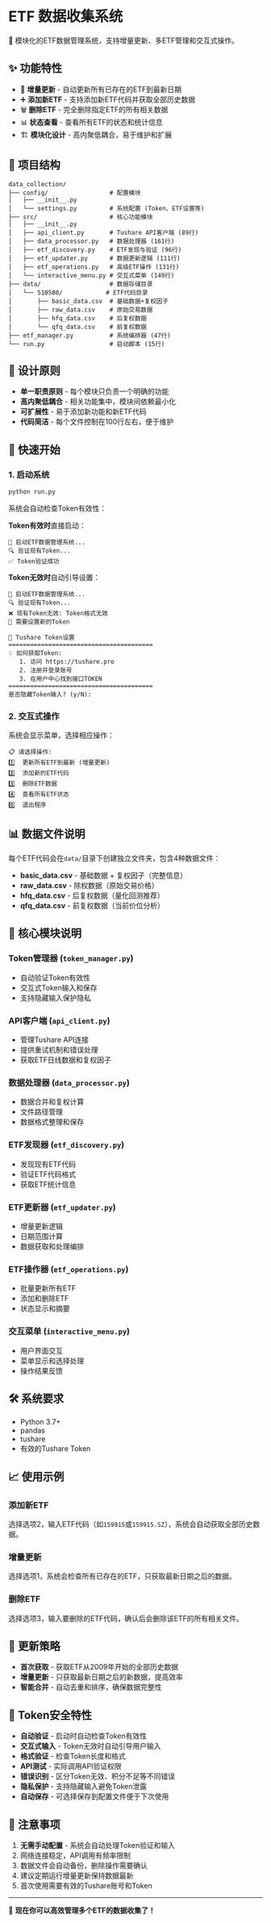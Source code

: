 # ETF 数据收集系统

🚀 模块化的ETF数据管理系统，支持增量更新、多ETF管理和交互式操作。

## ✨ 功能特性

- 🔄 **增量更新** - 自动更新所有已存在的ETF到最新日期
- ➕ **添加新ETF** - 支持添加新ETF代码并获取全部历史数据  
- 🗑️ **删除ETF** - 完全删除指定ETF的所有相关数据
- 📊 **状态查看** - 查看所有ETF的状态和统计信息
- 🏗️ **模块化设计** - 高内聚低耦合，易于维护和扩展

## 📁 项目结构

```
data_collection/
├── config/                 # 配置模块
│   ├── __init__.py
│   └── settings.py         # 系统配置 (Token、ETF设置等)
├── src/                    # 核心功能模块
│   ├── __init__.py
│   ├── api_client.py       # Tushare API客户端 (89行)
│   ├── data_processor.py   # 数据处理器 (161行)
│   ├── etf_discovery.py    # ETF发现与验证 (96行)
│   ├── etf_updater.py      # 数据更新逻辑 (111行)
│   ├── etf_operations.py   # 高级ETF操作 (131行)
│   └── interactive_menu.py # 交互式菜单 (149行)
├── data/                   # 数据存储目录
│   └── 510580/            # ETF代码目录
│       ├── basic_data.csv  # 基础数据+复权因子
│       ├── raw_data.csv    # 原始交易数据
│       ├── hfq_data.csv    # 后复权数据
│       └── qfq_data.csv    # 前复权数据
├── etf_manager.py          # 系统编排器 (47行)
└── run.py                  # 启动脚本 (15行)
```

## 🎯 设计原则

- **单一职责原则** - 每个模块只负责一个明确的功能
- **高内聚低耦合** - 相关功能集中，模块间依赖最小化
- **可扩展性** - 易于添加新功能和新ETF代码
- **代码简洁** - 每个文件控制在100行左右，便于维护

## 🚀 快速开始

### 1. 启动系统

```bash
python run.py
```

系统会自动检查Token有效性：

**Token有效时**直接启动：
```
🚀 启动ETF数据管理系统...
🔍 验证现有Token...
✅ Token验证成功
```

**Token无效时**自动引导设置：
```
🚀 启动ETF数据管理系统...
🔍 验证现有Token...
❌ 现有Token无效: Token格式无效
🔑 需要设置新的Token

🔑 Tushare Token设置
========================================
💡 如何获取Token:
   1. 访问 https://tushare.pro
   2. 注册并登录账号
   3. 在用户中心找到接口TOKEN
========================================
是否隐藏Token输入? (y/N): 
```

### 2. 交互式操作

系统会显示菜单，选择相应操作：

```
📋 请选择操作:
1️⃣  更新所有ETF到最新 (增量更新)
2️⃣  添加新的ETF代码
3️⃣  删除ETF数据
4️⃣  查看所有ETF状态
0️⃣  退出程序
```

## 📊 数据文件说明

每个ETF代码会在`data/`目录下创建独立文件夹，包含4种数据文件：

- **basic_data.csv** - 基础数据 + 复权因子（完整信息）
- **raw_data.csv** - 除权数据（原始交易价格）  
- **hfq_data.csv** - 后复权数据（量化回测推荐）
- **qfq_data.csv** - 前复权数据（当前价位分析）

## 🔧 核心模块说明

### Token管理器 (`token_manager.py`)
- 自动验证Token有效性
- 交互式Token输入和保存
- 支持隐藏输入保护隐私

### API客户端 (`api_client.py`)
- 管理Tushare API连接
- 提供重试机制和错误处理
- 获取ETF日线数据和复权因子

### 数据处理器 (`data_processor.py`)
- 数据合并和复权计算
- 文件路径管理
- 数据格式整理和保存

### ETF发现器 (`etf_discovery.py`)
- 发现现有ETF代码
- 验证ETF代码格式
- 获取ETF统计信息

### ETF更新器 (`etf_updater.py`)
- 增量更新逻辑
- 日期范围计算
- 数据获取和处理编排

### ETF操作器 (`etf_operations.py`)
- 批量更新所有ETF
- 添加和删除ETF
- 状态显示和摘要

### 交互菜单 (`interactive_menu.py`)
- 用户界面交互
- 菜单显示和选择处理
- 操作结果反馈

## 🛠️ 系统要求

- Python 3.7+
- pandas
- tushare
- 有效的Tushare Token

## 📈 使用示例

### 添加新ETF
选择选项2，输入ETF代码（如`159915`或`159915.SZ`），系统会自动获取全部历史数据。

### 增量更新
选择选项1，系统会检查所有已存在的ETF，只获取最新日期之后的数据。

### 删除ETF
选择选项3，输入要删除的ETF代码，确认后会删除该ETF的所有相关文件。

## 🔄 更新策略

- **首次获取** - 获取ETF从2009年开始的全部历史数据
- **增量更新** - 只获取最新日期之后的新数据，提高效率
- **智能合并** - 自动去重和排序，确保数据完整性

## 🔑 Token安全特性

- **自动验证** - 启动时自动检查Token有效性
- **交互式输入** - Token无效时自动引导用户输入
- **格式验证** - 检查Token长度和格式
- **API测试** - 实际调用API验证权限
- **错误识别** - 区分Token无效、积分不足等不同错误
- **隐私保护** - 支持隐藏输入避免Token泄露
- **自动保存** - 可选择保存到配置文件便于下次使用

## 📝 注意事项

1. **无需手动配置** - 系统会自动处理Token验证和输入
2. 网络连接稳定，API调用有频率限制  
3. 数据文件会自动备份，删除操作需要确认
4. 建议定期运行增量更新保持数据最新
5. 首次使用需要有效的Tushare账号和Token

---

🎉 **现在你可以高效管理多个ETF的数据收集了！**